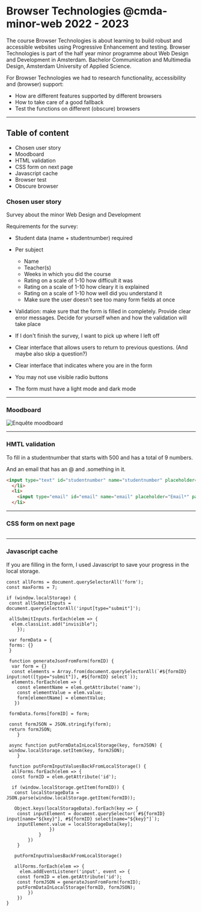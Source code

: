 # Browser Technologies @cmda-minor-web 2022 - 2023

The course Browser Technologies is about learning to build robust and accessible websites using Progressive Enhancement and testing. Browser Technologies is part of the half year minor programme about Web Design and Development in Amsterdam. Bachelor Communication and Multimedia Design, Amsterdam University of Applied Science.

For Browser Technologies we had to research functionality, accessibility and (browser) support:

* How are different features supported by different browsers
* How to take care of a good fallback
* Test the functions on different (obscure) browsers

***

## Table of content
* Chosen user story
* Moodboard
* HTML validation
* CSS form on next page
* Javascript cache
* Browser test
* Obscure browser

### Chosen user story

Survey about the minor Web Design and Development

Requirements for the survey:

* Student data (name + studentnumber) required
* Per subject
   - Name
   - Teacher(s)
   - Weeks in which you did the course
   - Rating on a scale of 1-10 how difficult it was
   - Rating on a scale of 1-10 how cleary it is explained
   - Rating on a scale of 1-10 how well did you understand it
   - Make sure the user doesn't see too many form fields at once

* Validation: make sure that the form is filled in completely. Provide clear error messages. Decide for yourself when and how the validation will take place
* If I don't finish the survey, I want to pick up where I left off
* Clear interface that allows users to return to previous questions. (And maybe also skip a question?)
* Clear interface that indicates where you are in the form
* You may not use visible radio buttons
* The form must have a light mode and dark mode

***

### Moodboard

![Enquête moodboard](https://user-images.githubusercontent.com/40611000/230055295-310f823e-2971-4463-b48d-14314038b7a9.png)

*** 

### HMTL validation

To fill in a studentnumber that starts with 500 and has a total of 9 numbers.

And an email that has an @ and .something in it.

```HTML
<input type="text" id="studentnumber" name="studentnumber" placeholder="Studentnumber*" pattern="500[0-9]{6}" required>
  </li>
  <li> 
    <input type="email" id="email" name="email" placeholder="Email*" pattern="[a-zA-Z0-9.!#$%&'*+/=?^_`{|}~-]+@[a-zA-Z0-9-]+(?:\.[a-zA-Z0-9-]+)*$" required>
  </li>
```

***

### CSS form on next page

```CSS

```

***

### Javascript cache

If you are filling in the form, I used Javascript to save your progress in the local storage.

```JS
const allForms = document.querySelectorAll('form');
const maxForms = 7;

if (window.localStorage) {
 const allSubmitInputs = document.querySelectorAll('input[type="submit"]');

 allSubmitInputs.forEach(elem => {
  elem.classList.add("invisible");
	});

 var formData = {
 forms: {}
 }

 function generateJsonFromForm(formID) {
  var form = {}
  const elements = Array.from(document.querySelectorAll(`#${formID} input:not([type="submit"]), #${formID} select`));
  elements.forEach(elem => {
    const elementName = elem.getAttribute('name');
    const elementValue = elem.value;
    form[elementName] = elementValue;
   })

 formData.forms[formID] = form;

 const formJSON = JSON.stringify(form);
 return formJSON;
	}

 async function putFormDataInLocalStorage(key, formJSON) {
 window.localStorage.setItem(key, formJSON);
	}

 function putFormInputValuesBackFromLocalStorage() {
  allForms.forEach(elem => {
  const formID = elem.getAttribute('id');

  if (window.localStorage.getItem(formID)) {
   const localStorageData = JSON.parse(window.localStorage.getItem(formID));

   Object.keys(localStorageData).forEach(key => {
    const inputElement = document.querySelector(`#${formID} input[name="${key}"], #${formID} select[name="${key}"]`);
    inputElement.value = localStorageData[key];
				})
			}
		})
	}

   putFormInputValuesBackFromLocalStorage()

   allForms.forEach(elem => {
     elem.addEventListener('input', event => {
	const formID = elem.getAttribute('id');
	const formJSON = generateJsonFromForm(formID);
	putFormDataInLocalStorage(formID, formJSON);
		})
	})
}
```

